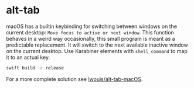 # alt-tab
macOS has a builtin keybinding for switching between windows on the current
desktop: `Move focus to active or next window`. This function behaves in a
weird way occasionally, this small program is meant as a predictable
replacement. It will switch to the next available inactive window on the
current desktop. Use Karabiner elements with `shell_command` to map it to an
actual key.

```bash
swift build -c release
```

For a more complete solution see [lwouis/alt-tab-macOS](https://github.com/lwouis/alt-tab-macos).
